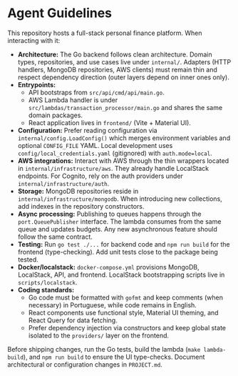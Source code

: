 # Agent Guidelines

This repository hosts a full-stack personal finance platform. When interacting with it:

- **Architecture:** The Go backend follows clean architecture. Domain types, repositories, and use cases live under `internal/`. Adapters (HTTP handlers, MongoDB repositories, AWS clients) must remain thin and respect dependency direction (outer layers depend on inner ones only).
- **Entrypoints:**
  - API bootstraps from `src/api/cmd/api/main.go`.
  - AWS Lambda handler is under `src/lambdas/transaction_processor/main.go` and shares the same domain packages.
  - React application lives in `frontend/` (Vite + Material UI).
- **Configuration:** Prefer reading configuration via `internal/config.LoadConfig()` which merges environment variables and optional `CONFIG_FILE` YAML. Local development uses `config/local_credentials.yaml` (gitignored) with `auth.mode=local`.
- **AWS integrations:** Interact with AWS through the thin wrappers located in `internal/infrastructure/aws`. They already handle LocalStack endpoints. For Cognito, rely on the auth providers under `internal/infrastructure/auth`.
- **Storage:** MongoDB repositories reside in `internal/infrastructure/mongodb`. When introducing new collections, add indexes in the repository constructors.
- **Async processing:** Publishing to queues happens through the `port.QueuePublisher` interface. The lambda consumes from the same queue and updates budgets. Any new asynchronous feature should follow the same contract.
- **Testing:** Run `go test ./...` for backend code and `npm run build` for the frontend (type-checking). Add unit tests close to the package being tested.
- **Docker/localstack:** `docker-compose.yml` provisions MongoDB, LocalStack, API, and frontend. LocalStack bootstrapping scripts live in `scripts/localstack`.
- **Coding standards:**
  - Go code must be formatted with `gofmt` and keep comments (when necessary) in Portuguese, while code remains in English.
  - React components use functional style, Material UI theming, and React Query for data fetching.
  - Prefer dependency injection via constructors and keep global state isolated to the `providers/` layer on the frontend.

Before shipping changes, run the Go tests, build the lambda (`make lambda-build`), and `npm run build` to ensure the UI type-checks. Document architectural or configuration changes in `PROJECT.md`.
